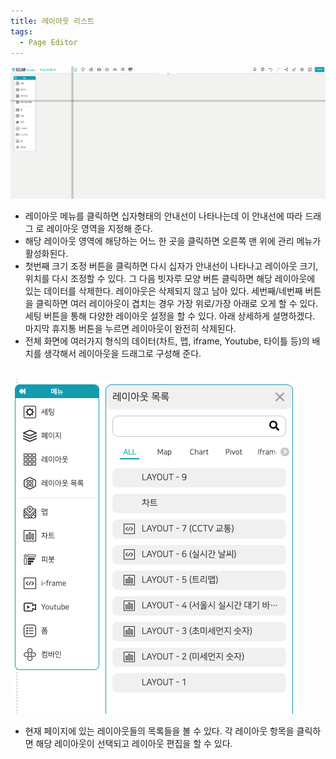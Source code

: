 ```yaml
---
title: 레이아웃 리스트
tags:
  - Page Editor
---
```


![Pages editor Layout](./58.png)
- 레이아웃 메뉴를 클릭하면 십자형태의 안내선이 나타나는데 이 안내선에 따라 드래그 로 레이아웃 영역을 지정해 준다.
- 해당 레이아웃 영역에 해당하는 어느 한 곳을 클릭하면 오른쪽 맨 위에 관리 메뉴가 활성화된다.
- 첫번째 크기 조정 버튼을 클릭하면 다시 십자가 안내선이 나타나고 레이아웃 크기, 위치를 다시 조정할 수 있다. 그 다음 빗자루 모양 버튼 클릭하면 해당 레이아웃에 있는 데이터를 삭제한다. 레이아웃은 삭제되지 않고 남아 있다. 세번째/네번째 버튼을 클릭하면 여러 레이아웃이 겹치는 경우 가장 위로/가장 아래로 오게 할 수 있다. 세팅 버튼을 통해 다양한 레이아웃 설정을 할 수 있다. 아래 상세하게 설명하겠다. 마지막 휴지통 버튼을 누르면 레이아웃이 완전히 삭제된다.
- 전체 화면에 여러가지 형식의 데이터(차트, 맵, iframe, Youtube, 타이틀 등)의 배치를 생각해서 레이아웃을 드래그로 구성해 준다.
<br/><br/>


![Pages editor Layout List](./62.png)
- 현재 페이지에 있는 레이아웃들의 목록들을 볼 수 있다. 각 레이아웃 항목을 클릭하면 해당 레이아웃이 선택되고 레이아웃 편집을 할 수 있다.
<br/><br/>